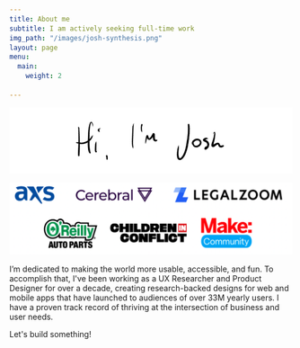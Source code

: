 ```yaml
---
title: About me
subtitle: I am actively seeking full-time work
img_path: "/images/josh-synthesis.png"
layout: page
menu:
  main:
    weight: 2

---
```

![](/images/hello-2.png)

![](/images/screen-shot-2022-12-01-at-5-24-13-pm.png)

I’m dedicated to making the world more usable, accessible, and fun. To accomplish that, I've been working as a UX Researcher and Product Designer for over a decade, creating research-backed designs for web and mobile apps that have launched to audiences of over 33M yearly users. I have a proven track record of thriving at the intersection of business and user needs.

Let's build something!